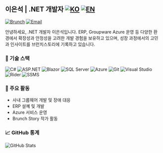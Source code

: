 ## 이은석 | .NET 개발자 [![KO](https://img.shields.io/badge/README-KR-brightgreen?style=flat-square)](./README.md) [![EN](https://img.shields.io/badge/README-US-blue?style=flat-square)](./README.us.md) 

[![Brunch](https://img.shields.io/badge/Brunch-@iamia-orange?style=flat&logo=blogger&logoColor=white)](https://brunch.co.kr/@iamia)
[![Email](https://img.shields.io/badge/Email-@defiling7569-informational?style=flat&logo=gmail&logoColor=white)](mailto:defiling7569@buildvision.co.kr)

안녕하세요, .NET 개발자 이은석입니다. ERP, Groupware Azure 운영 등 다양한 환경에서 확장성과 안정성을 고려한 개발 경험을 보유하고 있으며, 성장 과정에서의 고민과 인사이트를 브런치스토리에 기록하고 있습니다.


### 🔧 기술 스택

![C#](https://img.shields.io/badge/C%23-239120?style=flat&logo=c-sharp&logoColor=white)
![ASP.NET](https://img.shields.io/badge/ASP.NET-512BD4?style=flat&logo=.net&logoColor=white)
![Blazor](https://img.shields.io/badge/Blazor-512BD4?style=flat&logo=blazor&logoColor=white)
![SQL Server](https://img.shields.io/badge/SQL%20Server-CC2927?style=flat&logo=microsoftsqlserver&logoColor=white)
![Azure](https://img.shields.io/badge/Azure-0078D4?style=flat&logo=microsoftazure&logoColor=white)
![Git](https://img.shields.io/badge/Git-F05032?style=flat&logo=git&logoColor=white)
![Visual Studio](https://img.shields.io/badge/Visual_Studio-5C2D91?style=flat&logo=visualstudio&logoColor=white)
![Rider](https://img.shields.io/badge/Rider-000000?style=flat&logo=jetbrains&logoColor=white)
![SSMS](https://img.shields.io/badge/SSMS-CC2927?style=flat&logo=microsoftsqlserver&logoColor=white)


### 📌 주요 활동

- 사내 그룹웨어 개발 및 장애 대응  
- ERP 설꼐 및 개발
- Azure 서비스 운영  
- Brunch Story 작가 활동
  

### 📈 GitHub 통계

![GitHub Stats](https://github-readme-stats.vercel.app/api?username=myfavoritecolorisyou&show_icons=true&theme=onedark)
